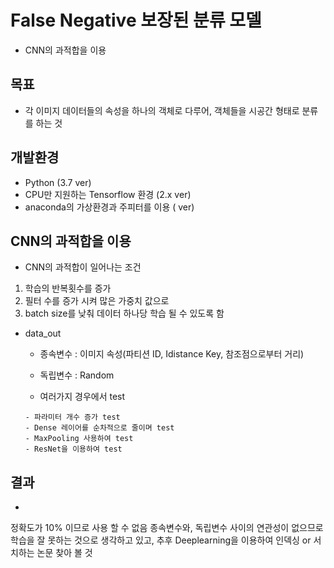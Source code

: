 # False Negative 보장된 분류 모델

- CNN의 과적합을 이용

## 목표

- 각 이미지 데이터들의 속성을 하나의 객체로 다루어, 객체들을 시공간 형태로 분류를 하는 것

## 개발환경

- Python (3.7 ver)
- CPU만 지원하는 Tensorflow 환경 (2.x ver)
- anaconda의 가상환경과 주피터를 이용 ( ver)

## CNN의 과적합을 이용

- CNN의 과적합이 일어나는 조건
 1. 학습의 반복횟수를 증가
 2. 필터 수를 증가 시켜 많은 가중치 값으로
 3. batch size를 낮춰 데이터 하나당 학습 될 수 있도록 함

- data_out
  - 종속변수 : 이미지 속성(파티션 ID, Idistance Key, 참조점으로부터 거리)
  - 독립변수 : Random
  
  - 여러가지 경우에서 test
   ```
   - 파라미터 개수 증가 test
   - Dense 레이어를 순차적으로 줄이며 test
   - MaxPooling 사용하여 test
   - ResNet을 이용하여 test
   ```
   
## 결과

-

 정확도가 10% 이므로 사용 할 수 없음 종속변수와, 독립변수 사이의 연관성이 없으므로 학습을 잘 못하는 것으로 생각하고 있고,
 추후 Deeplearning을 이용하여 인덱싱 or 서치하는 논문 찾아 볼 것
